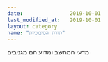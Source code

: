 ```yaml
---
date:               2019-10-01
last_modified_at:   2019-10-01
layout: category
name: "תורת הסיבוכיות"
---
```

מדעי המחשב ומדוע הם מגניבים